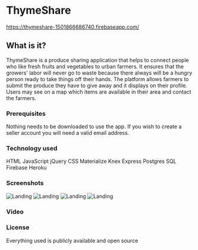 # ThymeShare
https://thymeshare-1501866686740.firebaseapp.com/

## What is it?
ThymeShare is a produce sharing application that helps to connect people who like fresh fruits and vegetables to urban farmers. It ensures that the growers' labor will never go to waste because there always will be a hungry person ready to take things off their hands. The platform allows farmers to submit the produce they have to give away and it displays on their profile. Users may see on a map which items are available in their area and contact the farmers.

### Prerequisites
Nothing needs to be downloaded to use the app. If you wish to create a seller account you will need a valid email address.

### Technology used
HTML
JavaScript
jQuery
CSS
Materialize
Knex
Express
Postgres
SQL
Firebase
Heroku

### Screenshots
![Landing](http://i.imgur.com/ytj8Uh6.jpg)
![Landing](http://i.imgur.com/rc2P1Yk.png)
![Landing](http://i.imgur.com/d9PHCs0.jpg)
![Landing](http://i.imgur.com/ZcN4PHI.jpg)

### Video

### License
Everything used is publicly available and open source
